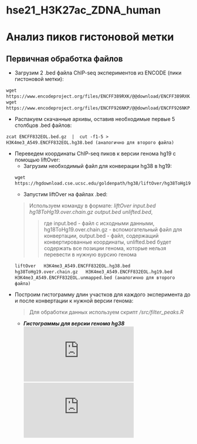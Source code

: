 # hse21_H3K27ac_ZDNA_human
# Анализ пиков гистоновой метки
## Первичная обработка файлов
- Загрузим 2 .bed файла ChIP-seq экспериментов из ENCODE (пики гистоновой метки):
 ```
 wget https://www.encodeproject.org/files/ENCFF389RXK/@@download/ENCFF389RXK.bed.gz
 wget https://www.encodeproject.org/files/ENCFF926NKP/@@download/ENCFF926NKP.bed.gz
 ```
- Распакуем скачанные архивы, оставив необходимые первые 5 столбцов .bed файлов:
```
zcat ENCFF832EOL.bed.gz  |  cut -f1-5 > H3K4me3_A549.ENCFF832EOL.hg38.bed (аналогично для второго файла)
```
- Переведем координаты ChIP-seq пиков к версии генома hg19 с помощью liftOver:
     - Загрузим необходимый файл для конверации hg38 в hg19:
    ```
    wget https://hgdownload.cse.ucsc.edu/goldenpath/hg38/liftOver/hg38ToHg19.over.chain.gz
    ```
    - Запустим liftOver на файлах .bed:
    >Используем команду в формате: *liftOver input.bed hg18ToHg19.over.chain.gz output.bed unlifted.bed*,
    >>где input.bed - файл с исходными данными, hg18ToHg19.over.chain.gz - вспомогательный файл для конвертации,
    >>output.bed - файл, содержащий конвертированные координаты, unlifted.bed будет содержать все позиции генома, которые нельзя перевести в нужную вурсию генома
     ```
    liftOver   H3K4me3_A549.ENCFF832EOL.hg38.bed   hg38ToHg19.over.chain.gz   H3K4me3_A549.ENCFF832EOL.hg19.bed   H3K4me3_A549.ENCFF832EOL.unmapped.bed (аналогично для второго     файла)
    ```
- Построим гистограмму длин участков для каждого эксперимента до и после конвертации к нужной версии генома:
  > Для обработки данных используем скрипт */src/filter_peaks.R*
    - ***Гистограммы для версии генома hg38***
    ![ENCFF389RXK](https://github.com/KamillaZyal/hse21_H3K27ac_ZDNA_human/blob/main/images/filter_peaks.H3K27ac_A549.ENCFF389RXK.hg38.init.hist.pdf) ![ENCFF926NKP](https://github.com/KamillaZyal/hse21_H3K27ac_ZDNA_human/blob/main/images/filter_peaks.H3K27ac_A549.ENCFF926NKP.hg38.init.hist.pdf)

    
